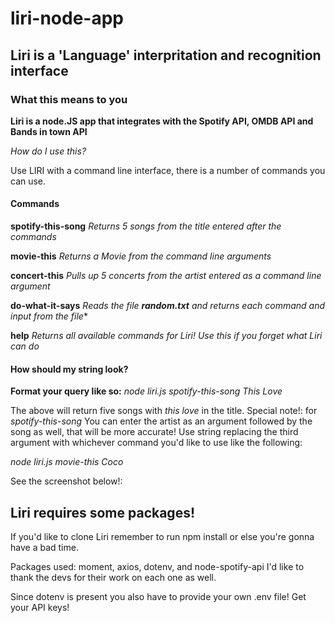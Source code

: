 # **liri-node-app**

## Liri is a 'Language'  interpritation and recognition interface     

### What this means to you

**Liri is a node.JS app that integrates with the Spotify API, OMDB API and Bands in town API**

*How do I use this?*

Use LIRI with a command line interface, there is a number  of commands you  can use.

#### Commands
**spotify-this-song**
*Returns 5 songs from the title entered after the commands*

**movie-this**
*Returns a Movie from the command line arguments*

**concert-this**
*Pulls up 5 concerts from the artist entered as a command line argument*

**do-what-it-says**
*Reads the file **random.txt** and returns each command and input from the file**

**help**
*Returns all available commands for Liri! Use this if you forget what Liri can do*

#### How should my string look?  
**Format your query like so:** *node liri.js spotify-this-song This Love*

The above will return five songs with *this love* in the title.
Special note!: for *spotify-this-song* You can enter the artist as an argument followed by the song as well, that will be more accurate!
Use string replacing the third argument with whichever command you'd like to use like the following:

*node liri.js movie-this Coco*

See the screenshot below!:


## Liri requires some packages!

If you'd like to clone Liri remember to run npm install or else you're gonna have a bad time.

Packages used: moment, axios, dotenv, and node-spotify-api
I'd like to thank the devs for their work on each one as well.

Since dotenv is present you  also have to provide your own .env file! Get your API keys!

